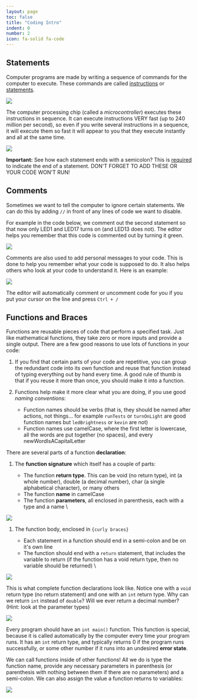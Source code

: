```yaml
---
layout: page
toc: false
title: "Coding Intro"
indent: 0
number: 2
icon: fa-solid fa-code
---
```


## Statements

Computer programs are made by writing a sequence of commands for the computer to execute.  These commands are called <u>instructions</u> or <u>statements</u>.

<img src="{% link media/code.png %}">

The computer processing chip (called a *microcontroller*) executes these instructions in sequence.  It can execute instructions VERY fast (up to 240 million per second), so even if you write several instructions in a sequence, it will execute them so fast it will appear to you that they execute instantly and all at the same time.

<img src="{% link media/semicolons.png %}">

**Important:** See how each statement ends with a semicolon?  This is <u>required</u> to indicate the end of a statement.  DON'T FORGET TO ADD THESE OR YOUR CODE WON'T RUN!

## Comments
Sometimes we want to tell the computer to ignore certain statements.  We can do this by adding `//` in front of any lines of code we want to disable.  

For example in the code below, we comment out the second statement so that now only LED1 and LED17 turns on (and LED13 does not).  The editor helps you remember that this code is commented out by turning it green.

<img src="{% link media/comments1.png %}">

Comments are also used to add personal messages to your code.  This is done to help you remember what your code is supposed to do.  It also helps others who look at your code to understand it.  Here is an example:

<img src="{% link media/comments2.png %}">


The editor will automatically comment or uncomment code for you if you put your cursor on the line and press `Ctrl + /`

## Functions and Braces

Functions are reusable pieces of code that perform a specified task. Just like mathematical functions, they take zero or more inputs and provide a single output. There are a few good reasons to use lots of functions in your code: 

1. If you find that certain parts of your code are repetitive, you can group the redundant code into its own function and reuse that function instead of typing everything out by hand every time. A good rule of thumb is that if you reuse it more than once, you should make it into a function.

1. Functions help make it more clear what you are doing, if you use good *naming conventions*:
    - Function names should be verbs (that is, they should be named after actions, not things... for example `runTests` or `turnOnLight` are good function names but `ledBrightness` or `kevin` are not)
    - Function names use camelCase, where the first letter is lowercase, all the words are put together (no spaces), and every newWordIsACapitalLetter

There are several parts of a function **declaration**:

1. The **function signature** which itself has a couple of parts:

    - The function **return type**. This can be void (no return type), int (a whole number), double (a decimal number), char (a single alphabetical character), or many others
    - The function **name** in camelCase
    - The function **parameters**, all enclosed in parenthesis, each with a type and a name \
<img src="{% link media/method_signatures.png %}">

1. The function body, enclosed in `{curly braces}`

    - Each statement in a function should end in a semi-colon and be on it's own line
    - The function should end with a `return` statement, that includes the variable to return (if the function has a void return type, then no variable should be returned) \
<img src="{% link media/function_body.png %}">

This is what complete function declarations look like. Notice one with a `void` return type (no return statement) and one with an `int` return type. Why can we return `int` instead of `double`? Will we ever return a decimal number? (Hint: look at the parameter types)

<img src="{% link media/two_functions.png %}">

Every program should have an `int main()` function. This function is special, because it is called automatically by the computer every time your program runs. It has an `int` return type, and typically returns 0 if the program runs successfully, or some other number if it runs into an undesired **error state**.

We can call functions inside of other functions! All we do is type the function name, provide any necessary parameters in parenthesis (or parenthesis with nothing between them if there are no parameters) and a semi-colon. We can also assign the value a function returns to variables:

<img src="{% link media/main_function_with_calls.png %}">

